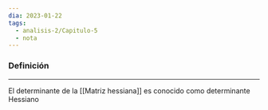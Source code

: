 ```yaml
---
dia: 2023-01-22
tags:
  - analisis-2/Capitulo-5
  - nota
---
```

### Definición
---
El determinante de la [[Matriz hessiana]] es conocido como determinante Hessiano